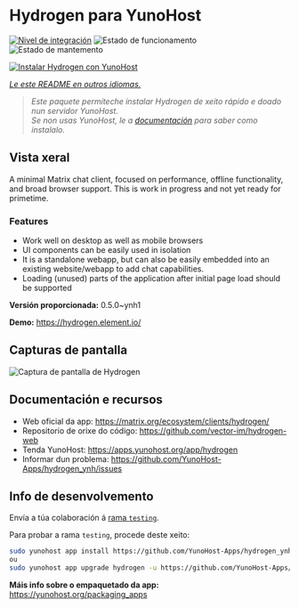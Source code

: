 <!--
NOTA: Este README foi creado automáticamente por <https://github.com/YunoHost/apps/tree/master/tools/readme_generator>
NON debe editarse manualmente.
-->

# Hydrogen para YunoHost

[![Nivel de integración](https://dash.yunohost.org/integration/hydrogen.svg)](https://ci-apps.yunohost.org/ci/apps/hydrogen/) ![Estado de funcionamento](https://ci-apps.yunohost.org/ci/badges/hydrogen.status.svg) ![Estado de mantemento](https://ci-apps.yunohost.org/ci/badges/hydrogen.maintain.svg)

[![Instalar Hydrogen con YunoHost](https://install-app.yunohost.org/install-with-yunohost.svg)](https://install-app.yunohost.org/?app=hydrogen)

*[Le este README en outros idiomas.](./ALL_README.md)*

> *Este paquete permíteche instalar Hydrogen de xeito rápido e doado nun servidor YunoHost.*  
> *Se non usas YunoHost, le a [documentación](https://yunohost.org/install) para saber como instalalo.*

## Vista xeral

A minimal Matrix chat client, focused on performance, offline functionality, and broad browser support. This is work in progress and not yet ready for primetime.

### Features

- Work well on desktop as well as mobile browsers
- UI components can be easily used in isolation
- It is a standalone webapp, but can also be easily embedded into an existing website/webapp to add chat capabilities.
- Loading (unused) parts of the application after initial page load should be supported


**Versión proporcionada:** 0.5.0~ynh1

**Demo:** <https://hydrogen.element.io/>

## Capturas de pantalla

![Captura de pantalla de Hydrogen](./doc/screenshots/hydrogen-large.png)

## Documentación e recursos

- Web oficial da app: <https://matrix.org/ecosystem/clients/hydrogen/>
- Repositorio de orixe do código: <https://github.com/vector-im/hydrogen-web>
- Tenda YunoHost: <https://apps.yunohost.org/app/hydrogen>
- Informar dun problema: <https://github.com/YunoHost-Apps/hydrogen_ynh/issues>

## Info de desenvolvemento

Envía a túa colaboración á [rama `testing`](https://github.com/YunoHost-Apps/hydrogen_ynh/tree/testing).

Para probar a rama `testing`, procede deste xeito:

```bash
sudo yunohost app install https://github.com/YunoHost-Apps/hydrogen_ynh/tree/testing --debug
ou
sudo yunohost app upgrade hydrogen -u https://github.com/YunoHost-Apps/hydrogen_ynh/tree/testing --debug
```

**Máis info sobre o empaquetado da app:** <https://yunohost.org/packaging_apps>
